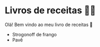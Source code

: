# Livros de receitas :man_cook:



Olá! Bem vindo ao meu livro de receitas :wave:

- Strogonoff de frango
- Pavê
